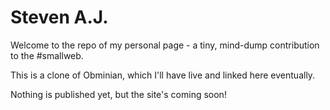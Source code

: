 # Steven A.J.

Welcome to the repo of my personal page - a tiny, mind-dump contribution to the #smallweb.

This is a clone of Obminian, which I'll have live and linked here eventually.

Nothing is published yet, but the site's coming soon!

